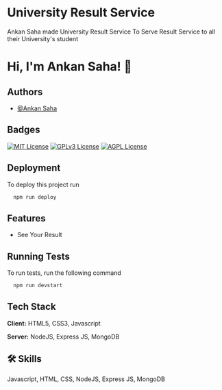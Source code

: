 
# University Result Service

Ankan Saha made University Result Service To Serve Result Service to all their University's student

# Hi, I'm Ankan Saha! 👋


## Authors

- [@Ankan Saha](https://www.github.com/AnkanSaha)


## Badges
[![MIT License](https://img.shields.io/badge/License-MIT-green.svg)](https://choosealicense.com/licenses/mit/)
[![GPLv3 License](https://img.shields.io/badge/License-GPL%20v3-yellow.svg)](https://opensource.org/licenses/)
[![AGPL License](https://img.shields.io/badge/license-AGPL-blue.svg)](http://www.gnu.org/licenses/agpl-3.0)


## Deployment

To deploy this project run

```bash
  npm run deploy
```


## Features

- See Your Result


## Running Tests

To run tests, run the following command

```bash
  npm run devstart
```


## Tech Stack

**Client:** HTML5, CSS3, Javascript

**Server:** NodeJS, Express JS, MongoDB 


## 🛠 Skills
Javascript, HTML, CSS, NodeJS, Express JS, MongoDB

